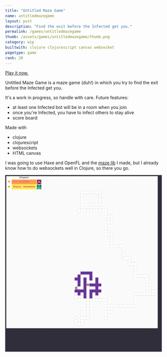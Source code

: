 ```yaml
---
title: "Untitled Maze Game"
name: untitledmazegame
layout: post
description: "Find the exit before the Infected get you."
permalink: /games/untitledmazegame
thumb: /assets/games/untitledmazegame/thumb.png
category: wip
builtwith: clojure clojurescript canvas websocket
pagetype: game
rank: 20
---
```


<span class="highlight">[Play it now.](https://untitled-maze-game.herokuapp.com)</span>

Untitled Maze Game is a maze game (duh!) in which you try to find the exit before the Infected get you.

It's a work in progress, so handle with care. Future features:
- at least one Infected bot will be in a room when you join
- once you're Infected, you have to infect others to stay alive
- score board

Made with
- clojure
- clojurescript
- websockets
- HTML canvas

I was going to use Haxe and OpenFL and the [maze lib](/games/haxe-maze) I made, but I already know how to do websockets well in Clojure, so there you go.

![Obligatory screenshot](/assets/games/untitledmazegame/screenshot.png)